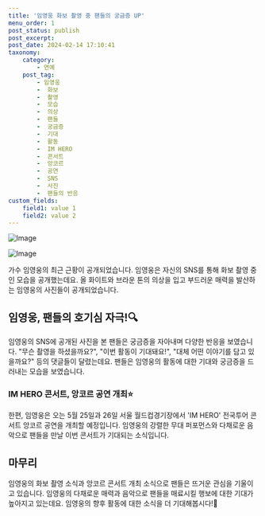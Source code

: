 ```yaml
---
title: '임영웅 화보 촬영 중 팬들의 궁금증 UP'
menu_order: 1
post_status: publish
post_excerpt: 
post_date: 2024-02-14 17:10:41
taxonomy:
    category:
        - 연예
    post_tag:
        - 임영웅
        -  화보
        -  촬영
        -  모습
        -  의상
        -  팬들
        -  궁금증
        -  기대
        -  활동
        -  IM HERO
        -  콘서트
        -  앙코르
        -  공연
        -  SNS
        -  사진
        -  팬들의 반응
custom_fields:
    field1: value 1
    field2: value 2
---
```


![Image](https://ssl.pstatic.net/mimgnews/image/396/2024/02/13/0000667433_001_20240213153201511.jpg?type=w540)

![Image](https://mimgnews.pstatic.net/image/396/2024/02/13/0000667433_002_20240213153201530.jpg?type=w540)

가수 임영웅의 최근 근황이 공개되었습니다. 임영웅은 자신의 SNS를 통해 화보 촬영 중인 모습을 공개했는데요. 올 화이트와 브라운 톤의 의상을 입고 부드러운 매력을 발산하는 임영웅의 사진들이 공개되었습니다.
## 임영웅, 팬들의 호기심 자극!🔍
임영웅의 SNS에 공개된 사진을 본 팬들은 궁금증을 자아내며 다양한 반응을 보였습니다. "무슨 촬영을 하셨을까요?", "이번 활동이 기대돼요!", "대체 어떤 이야기를 담고 있을까요?" 등의 댓글들이 달렸는데요. 팬들은 임영웅의 활동에 대한 기대와 궁금증을 드러내는 모습을 보였습니다.
### IM HERO 콘서트, 앙코르 공연 개최⭐
한편, 임영웅은 오는 5월 25일과 26일 서울 월드컵경기장에서 'IM HERO' 전국투어 콘서트 앙코르 공연을 개최할 예정입니다. 임영웅의 강렬한 무대 퍼포먼스와 다채로운 음악으로 팬들을 만날 이번 콘서트가 기대되는 소식입니다.
## 마무리
임영웅의 화보 촬영 소식과 앙코르 콘서트 개최 소식으로 팬들은 뜨거운 관심을 기울이고 있습니다. 임영웅의 다채로운 매력과 음악으로 팬들을 매료시킬 행보에 대한 기대가 높아지고 있는데요. 임영웅의 향후 활동에 대한 소식을 더 기대해봅시다!🌟
